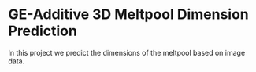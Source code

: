 # GE-Additive 3D Meltpool Dimension Prediction
In this project we predict the dimensions of the meltpool based on image data.
